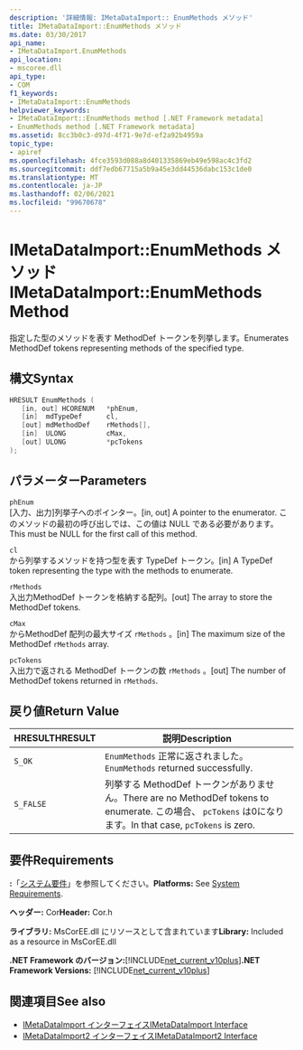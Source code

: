 ```yaml
---
description: '詳細情報: IMetaDataImport:: EnumMethods メソッド'
title: IMetaDataImport::EnumMethods メソッド
ms.date: 03/30/2017
api_name:
- IMetaDataImport.EnumMethods
api_location:
- mscoree.dll
api_type:
- COM
f1_keywords:
- IMetaDataImport::EnumMethods
helpviewer_keywords:
- IMetaDataImport::EnumMethods method [.NET Framework metadata]
- EnumMethods method [.NET Framework metadata]
ms.assetid: 8cc3b0c3-d97d-4f71-9e7d-ef2a92b4959a
topic_type:
- apiref
ms.openlocfilehash: 4fce3593d088a8d401335869eb49e598ac4c3fd2
ms.sourcegitcommit: ddf7edb67715a5b9a45e3dd44536dabc153c1de0
ms.translationtype: MT
ms.contentlocale: ja-JP
ms.lasthandoff: 02/06/2021
ms.locfileid: "99670678"
---
```

# <a name="imetadataimportenummethods-method"></a><span data-ttu-id="8b508-103">IMetaDataImport::EnumMethods メソッド</span><span class="sxs-lookup"><span data-stu-id="8b508-103">IMetaDataImport::EnumMethods Method</span></span>

<span data-ttu-id="8b508-104">指定した型のメソッドを表す MethodDef トークンを列挙します。</span><span class="sxs-lookup"><span data-stu-id="8b508-104">Enumerates MethodDef tokens representing methods of the specified type.</span></span>  
  
## <a name="syntax"></a><span data-ttu-id="8b508-105">構文</span><span class="sxs-lookup"><span data-stu-id="8b508-105">Syntax</span></span>  
  
```cpp  
HRESULT EnumMethods (  
   [in, out] HCORENUM   *phEnum,
   [in]  mdTypeDef      cl,
   [out] mdMethodDef    rMethods[],
   [in]  ULONG          cMax,
   [out] ULONG          *pcTokens  
);  
```  
  
## <a name="parameters"></a><span data-ttu-id="8b508-106">パラメーター</span><span class="sxs-lookup"><span data-stu-id="8b508-106">Parameters</span></span>  

 `phEnum`  
 <span data-ttu-id="8b508-107">[入力、出力]列挙子へのポインター。</span><span class="sxs-lookup"><span data-stu-id="8b508-107">[in, out] A pointer to the enumerator.</span></span> <span data-ttu-id="8b508-108">このメソッドの最初の呼び出しでは、この値は NULL である必要があります。</span><span class="sxs-lookup"><span data-stu-id="8b508-108">This must be NULL for the first call of this method.</span></span>  
  
 `cl`  
 <span data-ttu-id="8b508-109">から列挙するメソッドを持つ型を表す TypeDef トークン。</span><span class="sxs-lookup"><span data-stu-id="8b508-109">[in] A TypeDef token representing the type with the methods to enumerate.</span></span>  
  
 `rMethods`  
 <span data-ttu-id="8b508-110">入出力MethodDef トークンを格納する配列。</span><span class="sxs-lookup"><span data-stu-id="8b508-110">[out] The array to store the MethodDef tokens.</span></span>  
  
 `cMax`  
 <span data-ttu-id="8b508-111">からMethodDef 配列の最大サイズ `rMethods` 。</span><span class="sxs-lookup"><span data-stu-id="8b508-111">[in] The maximum size of the MethodDef `rMethods` array.</span></span>  
  
 `pcTokens`  
 <span data-ttu-id="8b508-112">入出力で返される MethodDef トークンの数 `rMethods` 。</span><span class="sxs-lookup"><span data-stu-id="8b508-112">[out] The number of MethodDef tokens returned in `rMethods`.</span></span>  
  
## <a name="return-value"></a><span data-ttu-id="8b508-113">戻り値</span><span class="sxs-lookup"><span data-stu-id="8b508-113">Return Value</span></span>  
  
|<span data-ttu-id="8b508-114">HRESULT</span><span class="sxs-lookup"><span data-stu-id="8b508-114">HRESULT</span></span>|<span data-ttu-id="8b508-115">説明</span><span class="sxs-lookup"><span data-stu-id="8b508-115">Description</span></span>|  
|-------------|-----------------|  
|`S_OK`|<span data-ttu-id="8b508-116">`EnumMethods` 正常に返されました。</span><span class="sxs-lookup"><span data-stu-id="8b508-116">`EnumMethods` returned successfully.</span></span>|  
|`S_FALSE`|<span data-ttu-id="8b508-117">列挙する MethodDef トークンがありません。</span><span class="sxs-lookup"><span data-stu-id="8b508-117">There are no MethodDef tokens to enumerate.</span></span> <span data-ttu-id="8b508-118">この場合、 `pcTokens` は0になります。</span><span class="sxs-lookup"><span data-stu-id="8b508-118">In that case, `pcTokens` is zero.</span></span>|  
  
## <a name="requirements"></a><span data-ttu-id="8b508-119">要件</span><span class="sxs-lookup"><span data-stu-id="8b508-119">Requirements</span></span>  

 <span data-ttu-id="8b508-120">**:**「[システム要件](../../get-started/system-requirements.md)」を参照してください。</span><span class="sxs-lookup"><span data-stu-id="8b508-120">**Platforms:** See [System Requirements](../../get-started/system-requirements.md).</span></span>  
  
 <span data-ttu-id="8b508-121">**ヘッダー:** Cor</span><span class="sxs-lookup"><span data-stu-id="8b508-121">**Header:** Cor.h</span></span>  
  
 <span data-ttu-id="8b508-122">**ライブラリ:** MsCorEE.dll にリソースとして含まれています</span><span class="sxs-lookup"><span data-stu-id="8b508-122">**Library:** Included as a resource in MsCorEE.dll</span></span>  
  
 <span data-ttu-id="8b508-123">**.NET Framework のバージョン:**[!INCLUDE[net_current_v10plus](../../../../includes/net-current-v10plus-md.md)]</span><span class="sxs-lookup"><span data-stu-id="8b508-123">**.NET Framework Versions:** [!INCLUDE[net_current_v10plus](../../../../includes/net-current-v10plus-md.md)]</span></span>  
  
## <a name="see-also"></a><span data-ttu-id="8b508-124">関連項目</span><span class="sxs-lookup"><span data-stu-id="8b508-124">See also</span></span>

- [<span data-ttu-id="8b508-125">IMetaDataImport インターフェイス</span><span class="sxs-lookup"><span data-stu-id="8b508-125">IMetaDataImport Interface</span></span>](imetadataimport-interface.md)
- [<span data-ttu-id="8b508-126">IMetaDataImport2 インターフェイス</span><span class="sxs-lookup"><span data-stu-id="8b508-126">IMetaDataImport2 Interface</span></span>](imetadataimport2-interface.md)
